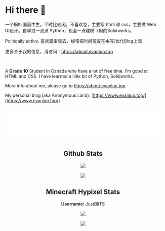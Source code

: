 # Hi there 👋

一个枫叶国高中生，平时比较闲，不喜欢卷，主要写 html 和 css，主要做 Web UI设计。自学过一点点 Python，也会一点建模（用的Solidworks。

Politically active. 喜欢膜来膜去，经常把时间荒废在~~水~~写/优化Blog上面

更多关于我的信息，请访问：https://about.evanluo.top


&nbsp;

A **Grade 10** Student in Canada who have a lot of free time. I'm good at HTML and CSS. I have learned a liitle bit of Python, Solidworks.

More info about me, please go to https://about.evanluo.top
  
</p>


My personal blog (aka Anonymous Land): [https://www.evanluo.top/](https://www.evanluo.top/)


<p align="center"> 
  <a href="https://www.evanluo.top">
    <img src="https://raw.githubusercontent.com/EvanNotFound/EvanNotFound/main/AnonymousLand_neon_96px.svg">
  </a>
</p>



<h2 align="center">Github Stats</h1>

<p align="center"> 
  <img src="https://github-readme-stats.vercel.app/api?username=evannotfound&show_icons=true&theme=algolia&hide_border=1">
</p>

<p align="center"> 
  <img src="https://github-readme-stats.vercel.app/api/top-langs/?username=evannotfound&show_icons=true&theme=algolia&hide_border=1&layout=compact">
</p>

<h2 align="center">Minecraft Hypixel Stats</h1>

<p align="center"> 
  <b>Username:</b> JustBliTS
</p>


<p align="center"> 
</p>


<p align="center"> 
<img src="https://gen.plancke.io/exp/JustBliTS.png" width="500px">
</p>

<p align="center"> 
  <img src="https://hypixel.paniek.de/signature/9056c9b7f68e4382b3387bb8d90b5e6f/general-tooltip">
</p>

